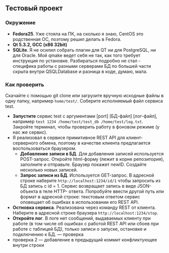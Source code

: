 ## Тестовый проект 
### Окружение
* **Fedora25**. Уже стояла на ПК, на сколько я знаю, CentOS это родственная ОС, поэтому решил делать в Fedora.
* **Qt 5.3.2, GCC (x86 32bit)**
* **SQLite**. Я не осилил собрать плагин для QT ни для PostgreSQL, ни для Oracle. 
Мой qmake ведет себя не так, как того требует инструкция по установке. 
Разбираться подробно не стал - специфика работы с разными серверами БД по большей части скрыта внутри QSQLDatabase и разница в коде, думаю, мала.

### Как проверить
Скачайте с помощью git clone или загрузите вручную исходные файлы в одну папку, например `home/test/`. Соберите исполняемый файл сервиса test.
- **Запустите** сервис test с аргументами [port] [БД-файл] [лог-файл], например `test 1234 /home/test/test_db /home/test/log.txt`. Закройте терминал, чтобы проверить работу в фоновом режиме (у нас же сервис).
- Я реализовал в сервисе примитивное REST API для клиент-серверного обмена, поэтому в качестве клиента предлагается воспользоваться браузером. 
  - **Добавление записи в БД**. Для добавления записей используется POST-запрос. Откройте html-форму (лежит в корне репозитория), заполните и отправьте. Браузер покажет newID.
  Создайте несколько новых записей.
  - **Запрос записи из БД**. Используется GET-запрос. В адресной строке наберите `http://localhost:1234/id/1` чтобы запросить из БД запись с id = 1. Сервис возвращает запись в виде  JSON-объекта в теле HTTP- ответа.
Попробуйте ввести другой путь или формат в адресной строке: текстовым ответом сервис оповещает об ошибках в использовании его REST API.
- **Остновка сервиса**. Реализована через команду REST от клиента. Наберите в адресной строке браузера `http://localhost:1234/stop`. 
- **Откройте лог**. В логе нет сообщений, выдаваемых клиенту при работе (в том числе об ошибках с работой REST API или сбоев при работе с таблицей БД), только записи о запуске, остановке и подключению к БД.
— проверка
- проверка 2
— добавление в предыдущий коммит конфликтующее внутри строки